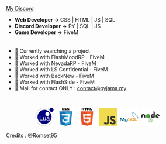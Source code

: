 <p align="center">
  <img src="https://badgen.net/badge/Language%20Learn/8/orange" alt=""/>&nbsp;
</p><br>
  <a href="https://discordapp.com/users/1293284154414469180">My Discord</a>
</p>

* <b>Web Developer -> </b>CSS | HTML | JS | SQL<br/>
* <b>Discord Developer -></b> PY | SQL | JS <br/>
* <b>Game Developer -></b> FiveM<br/>
<br/><br/>
* 💼 Currently searching a project <br/>
* 💼 Worked with FlashMoodRP - FiveM<br/>
* 💼 Worked with NevadaRP - FiveM <br/>
* 💼 Worked with LS Confidential - FiveM <br/>
* 💼 Worked with BackNew - FiveM <br/>
* 💼 Worked with FlashSide - FiveM <br/>
* 📨 Mail for contact ONLY : [contact@pyjama.my](mailto:contact@pyjama.my) <br/>
<br/>


<p align="center">
    <img src="https://raw.githubusercontent.com/devicons/devicon/1119b9f84c0290e0f0b38982099a2bd027a48bf1/icons/lua/lua-original-wordmark.svg" title="Lua" alt="Lua" width="50" height="50"/>&nbsp;
    <img src="https://raw.githubusercontent.com/devicons/devicon/1119b9f84c0290e0f0b38982099a2bd027a48bf1/icons/css3/css3-original-wordmark.svg" title="CSS" alt="CSS" width="50" height="50"/>&nbsp;
    <img src="https://raw.githubusercontent.com/devicons/devicon/1119b9f84c0290e0f0b38982099a2bd027a48bf1/icons/html5/html5-original-wordmark.svg" title="HTML5" alt="HTML5" width="50" height="50"/>&nbsp;
    <img src="https://raw.githubusercontent.com/devicons/devicon/1119b9f84c0290e0f0b38982099a2bd027a48bf1/icons/javascript/javascript-original.svg" title="JavaScript" alt="JavaScript" width="50" height="50"/>&nbsp;
    <img src="https://raw.githubusercontent.com/devicons/devicon/1119b9f84c0290e0f0b38982099a2bd027a48bf1/icons/mysql/mysql-original-wordmark.svg" title="MySQL" alt="MySQL" width="50" height="50"/>&nbsp;
    <img src="https://raw.githubusercontent.com/devicons/devicon/1119b9f84c0290e0f0b38982099a2bd027a48bf1/icons/nodejs/nodejs-original-wordmark.svg" title="NodeJS" alt="NodeJS" width="50" height="50"/>&nbsp;
</p>
Credits : @Romset95 <br/>
